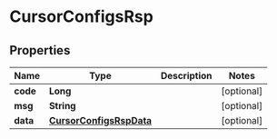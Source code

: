 

# CursorConfigsRsp

## Properties

Name | Type | Description | Notes
------------ | ------------- | ------------- | -------------
**code** | **Long** |  |  [optional]
**msg** | **String** |  |  [optional]
**data** | [**CursorConfigsRspData**](CursorConfigsRspData.md) |  |  [optional]



